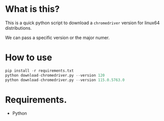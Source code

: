 # What is this?

This is a quick python script to download a `chromedriver` version for linux64 distributions.

We can pass a specific version or the major numer.

# How to use

```python
pip install -r requirements.txt
python download-chromedriver.py --version 120
python download-chromedriver.py --version 115.0.5763.0
```

# Requirements.

- Python